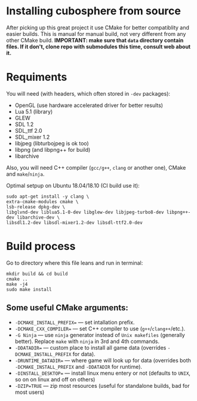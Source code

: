 # Installing cubosphere from source
After picking up this great project it use CMake for better compatiblity and easier builds. This is manual for manual build, not very different from any other CMake build.
**IMPORTANT: make sure that `data` directory contain files. If it don't, clone repo with submodules this time, consult web about it.**

# Requiments
You will need (with headers, which often stored in `-dev` packages):

* OpenGL (use hardware accelerated driver for better results)
* Lua 5.1 (library)
* GLEW
* SDL 1.2
* SDL_ttf 2.0
* SDL_mixer 1.2
* libjpeg (libturbojpeg is ok too)
* libpng (and libpng++ for build)
* libarchive

Also, you will need C++ compiler (`gcc/g++`, `clang` or another one), CMake and `make`/`ninja`.

Optimal setpup on Ubuntu 18.04/18.10 (CI build use it):

```
sudo apt-get install -y clang \
extra-cmake-modules cmake \
lsb-release dpkg-dev \
libglvnd-dev liblua5.1-0-dev libglew-dev libjpeg-turbo8-dev libpng++-dev libarchive-dev \
libsdl1.2-dev libsdl-mixer1.2-dev libsdl-ttf2.0-dev
```

# Build process
Go to directory where this file leans and run in terminal:
```
mkdir build && cd build
cmake ..
make -j4
sudo make install
```

## Some useful CMake arguments:
* `-DCMAKE_INSTALL_PREFIX=` — set intallation prefix.
* `-DCMAKE_CXX_COMPILER=` — set C++ compiler to use (`g++`/`clang++`/etc.).
* `-G Ninja` — use `ninja` generator instead of `Unix makefiles` (generally better). Replace `make` with `ninja` in 3rd and 4th commands.
* `-DDATADIR=` — custom place to install all game data (overrides `-DCMAKE_INSTALL_PREFIX` for data).
* `-DRUNTIME_DATADIR=` — where game will look up for data (overrides both `-DCMAKE_INSTALL_PREFIX` and `-DDATADIR` for runtime).
* `-DINSTALL_DESKTOP=` — install linux menu entery or not (defaults to `UNIX`, so on on linux and off on others)
* `-DZIP=TRUE` — zip most resources (useful for standalone builds, bad for most users)
